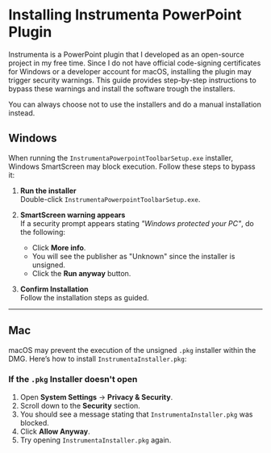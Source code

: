 # Installing Instrumenta PowerPoint Plugin

Instrumenta is a PowerPoint plugin that I developed as an open-source project in my free time. Since I do not have official code-signing certificates for Windows or a developer account for macOS, installing the plugin may trigger security warnings. This guide provides step-by-step instructions to bypass these warnings and install the software trough the installers.

You can always choose not to use the installers and do a manual installation instead.

## Windows

When running the `InstrumentaPowerpointToolbarSetup.exe` installer, Windows SmartScreen may block execution. Follow these steps to bypass it:

1. **Run the installer**  
   Double-click `InstrumentaPowerpointToolbarSetup.exe`.

2. **SmartScreen warning appears**  
   If a security prompt appears stating *"Windows protected your PC"*, do the following:

   - Click **More info**.
   - You will see the publisher as "Unknown" since the installer is unsigned.
   - Click the **Run anyway** button.

3. **Confirm Installation**  
   Follow the installation steps as guided.

---

## Mac

macOS may prevent the execution of the unsigned `.pkg` installer within the DMG. Here’s how to install `InstrumentaInstaller.pkg`:

### If the `.pkg` Installer doesn't open
1. Open **System Settings** → **Privacy & Security**.
2. Scroll down to the **Security** section.
3. You should see a message stating that `InstrumentaInstaller.pkg` was blocked.
4. Click **Allow Anyway**.
5. Try opening `InstrumentaInstaller.pkg` again.

